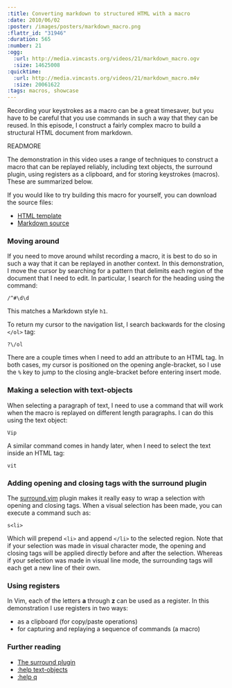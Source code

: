 ```yaml
--- 
:title: Converting markdown to structured HTML with a macro
:date: 2010/06/02
:poster: /images/posters/markdown_macro.png
:flattr_id: "31946"
:duration: 565
:number: 21
:ogg: 
  :url: http://media.vimcasts.org/videos/21/markdown_macro.ogv
  :size: 14625008
:quicktime: 
  :url: http://media.vimcasts.org/videos/21/markdown_macro.m4v
  :size: 20061622
:tags: macros, showcase
---
```


Recording your keystrokes as a macro can be a great timesaver, but you have to be careful that you use commands in such a way that they can be reused. In this episode, I construct a fairly complex macro to build a structural HTML document from markdown.


READMORE


The demonstration in this video uses a range of techniques to construct a
macro that can be replayed reliably, including text objects, the surround
plugin, using registers as a clipboard, and for storing keystrokes (macros).
These are summarized below.

If you would like to try building this macro for yourself, you can download
the source files:

* [HTML template][template]
* [Markdown source][source]

### Moving around ###

If you need to move around whilst recording a macro, it is best to do so in
such a way that it can be replayed in another context. In this demonstration,
I move the cursor by searching for a pattern that delimits each region of the
document that I need to edit. In particular, I search for the heading using
the command:

    /^#\d\d

This matches a Markdown style `h1`.

To return my cursor to the navigation list, I search backwards for the closing
`</ol>` tag:

    ?\/ol

There are a couple times when I need to add an attribute to an HTML tag. In
both cases, my cursor is positioned on the opening angle-bracket, so I use the
`%` key to jump to the closing angle-bracket before entering insert mode.

### Making a selection with text-objects ###

When selecting a paragraph of text, I need to use a command that will work
when the macro is replayed on different length paragraphs. I can do this using
the text object:

    Vip

A similar command comes in handy later, when I need to select the text inside
an HTML tag:
  
    vit

### Adding opening and closing tags with the surround plugin ###

The [surround.vim][s] plugin makes it really easy to wrap a selection with
opening and closing tags. When a visual selection has been made, you can
execute a command such as:

    s<li>

Which will prepend `<li>` and append `</li>` to the selected region. Note that
if your selection was made in visual character mode, the opening and closing
tags will be applied directly before and after the selection. Whereas if your
selection was made in visual line mode, the surrounding tags will each get a
new line of their own.

### Using registers ###

In Vim, each of the letters **a** through **z** can be used as a register. In
this demonstration I use registers in two ways:

* as a clipboard (for copy/paste operations)
* for capturing and replaying a sequence of commands (a macro)

### Further reading ###

* [The surround plugin][s]
* [:help text-objects][to]
* [:help q][record]

[s]: http://www.vim.org/scripts/script.php?script_id=1697
[to]: http://vimdoc.sourceforge.net/htmldoc/motion.html#text-objects
[record]: http://vimdoc.sourceforge.net/htmldoc/repeat.html#q
[template]: http://vimcasts.org/episodes/converting-markdown-to-structured-html-with-a-macro/template.html
[source]: http://vimcasts.org/episodes/converting-markdown-to-structured-html-with-a-macro/pecha-kucha-script.md
